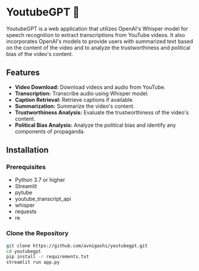 # YoutubeGPT 📼

YoutubeGPT is a web application that utilizes OpenAI's Whisper model for speech recognition to extract transcriptions from YouTube videos. It also incorporates OpenAI's models to provide users with summarized text based on the content of the video and to analyze the trustworthiness and political bias of the video's content.

## Features

- **Video Download:** Download videos and audio from YouTube.
- **Transcription:** Transcribe audio using Whisper model.
- **Caption Retrieval:** Retrieve captions if available.
- **Summarization:** Summarize the video's content.
- **Trustworthiness Analysis:** Evaluate the trustworthiness of the video's content.
- **Political Bias Analysis:** Analyze the political bias and identify any components of propaganda.

## Installation

### Prerequisites

- Python 3.7 or higher
- Streamlit
- pytube
- youtube_transcript_api
- whisper
- requests
- re

### Clone the Repository

```bash
git clone https://github.com/avnigashi/youtubegpt.git
cd youtubegpt
pip install -r requirements.txt
streamlit run app.py
